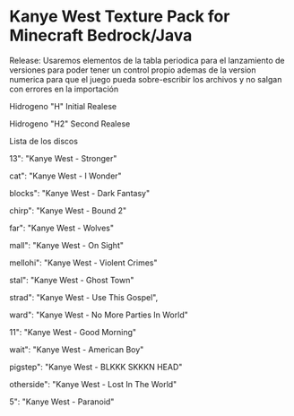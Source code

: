 # Kanye West Texture Pack for Minecraft Bedrock/Java

Release:
Usaremos elementos de la tabla periodica para el lanzamiento de versiones para poder tener un control propio ademas de la version numerica para que el juego pueda sobre-escribir los archivos y no salgan con errores en la importación 

Hidrogeno "H" Initial Realese

Hidrogeno "H2" Second Realese


Lista de los discos

13": "Kanye West -  Stronger"

cat": "Kanye West - I Wonder"

blocks": "Kanye West - Dark Fantasy"

chirp": "Kanye West - Bound 2"

far": "Kanye West - Wolves"

mall": "Kanye West - On Sight"

mellohi": "Kanye West - Violent Crimes"

stal": "Kanye West - Ghost Town"

strad": "Kanye West - Use This Gospel",

ward": "Kanye West - No More Parties In World"

11": "Kanye West - Good Morning"

wait": "Kanye West - American Boy"

pigstep": "Kanye West - BLKKK SKKKN HEAD"

otherside": "Kanye West - Lost In The World"

5": "Kanye West - Paranoid"

